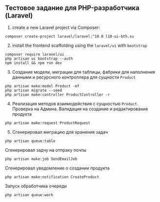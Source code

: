 ## Тестовое задание для PHP-разработчика (Laravel)

1.  create a new Laravel project via Composer:
```
composer create-project laravel/laravel:^10.0 l10-ui-bth.su
```
2.  install the frontend scaffolding using the `laravel/ui` with `bootstrap`
```
composer require laravel/ui
php artisan ui bootstrap --auth
npm install && npm run dev
```
3.  Создание модели, миграции для таблицы, фабрики для наполнения данными и ресурсного контроллера для сущности `Product`
```
php artisan make:model Product -mf
php artisan migrate --seed
php artisan make:controller ProductController -r
```
4.  Реализация методов взаимодействия с сущностью `Product`. Проверка на Админа. Валидация на создание и редактирование продукта
```
php artisan make:request ProductRequest
```
5.  Сгенерировал миграцию для хранения задач
```
php artisan queue:table
```
Сгенерировал задчу на отпраку почты
```
php artisan make:job SendEmailJob
```
Сгенерировал уведомление о создании продукта
```
php artisan make:notification CreateProduct
```
Запуск обработчика очереди
```
php artisan queue:work
```
